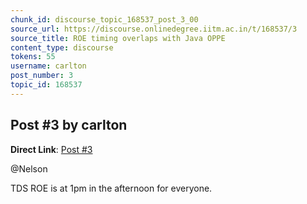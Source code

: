 ```yaml
---
chunk_id: discourse_topic_168537_post_3_00
source_url: https://discourse.onlinedegree.iitm.ac.in/t/168537/3
source_title: ROE timing overlaps with Java OPPE
content_type: discourse
tokens: 55
username: carlton
post_number: 3
topic_id: 168537
---
```


## Post #3 by carlton

**Direct Link**: [Post #3](https://discourse.onlinedegree.iitm.ac.in/t/168537/3)

@Nelson

TDS ROE is at 1pm in the afternoon for everyone.
